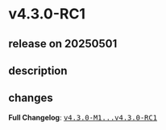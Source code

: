 # v4.3.0-RC1

## release on 20250501

## description

## changes

<strong>Full Changelog</strong>: <a class="commit-link" href="https://github.com/spring-cloud/spring-cloud-vault/compare/v4.3.0-M1...v4.3.0-RC1"><tt>v4.3.0-M1...v4.3.0-RC1</tt></a>

